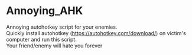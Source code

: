 # Annoying_AHK
Annoying autohotkey script for your enemies. <br/>
Quickly install autohotkey (https://autohotkey.com/download/) on victim's computer
and run this script. <br/>
Your friend/enemy will hate you forever
